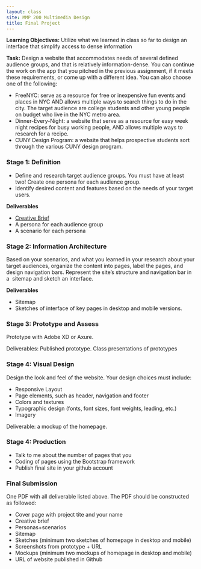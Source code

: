 ```yaml
---
layout: class
site: MMP 200 Multimedia Design
title: Final Project
---
```

<!-- You are encouraged to work on this assignment with a classmate. Aside from the final URL, all submissions can be done jointly. Submission of the final URL must be individual and each teammate must publish the site in their own Github site. All teammates must contribute to all stages of the project development.* -->

**Learning Objectives:** 
 Utilize what we learned in class so far to design an interface that simplify access to dense information

**Task:** Design a website that accommodates needs of several defined audience groups, and that is relatively information-dense. You can continue the work on the app that you pitched in the previous assignment, if it meets these requirements, or come up with a different idea. You can also choose one of the following:

- FreeNYC: serve as a resource for free or inexpensive fun events and places in NYC AND allows multiple ways to search things to do in the city. The target audience are college students and other young people on budget who live in the NYC metro area.
- Dinner-Every-Night: a website that serve as a resource for easy week night recipes for busy working people, AND allows multiple ways to research for a recipe. 
- CUNY Design Program: a website that helps prospective students sort through the various CUNY design program.

### Stage 1: Definition

- Define and research target audience groups. You must have at least two! Create one persona for each audience group. 
- Identify desired content and features based on the needs of your target users.

**Deliverables**
- [Creative Brief](brief.md)
- A persona for each audience group
- A scenario for each persona

### Stage 2: Information Architecture

Based on your scenarios, and what you learned in your research about your target audiences, organize the content into pages, label the pages, and design navigation bars. Represent the site’s structure and navigation bar in a  sitemap and sketch an interface.

**Deliverables** 
- Sitemap  
- Sketches of interface of key pages in desktop and mobile versions.

### Stage 3: Prototype and Assess

Prototype with Adobe XD or Axure.

Deliverables: Published prototype.
Class presentations of prototypes

### Stage 4: Visual Design

Design the look and feel of the website. Your design choices must include:

- Responsive Layout
- Page elements, such as header, navigation and footer
- Colors and textures
- Typographic design (fonts, font sizes, font weights, leading, etc.)
- Imagery

Deliverable: a mockup of the homepage.

### Stage 4: Production
- Talk to me about the number of pages that you
- Coding of pages using the Bootstrap framework
- Publish final site in your github account

### Final Submission 
One PDF with all deliverable listed above. The PDF should be constructed as followed:
- Cover page with project tite and your name
- Creative brief
- Personas+scenarios
- Sitemap
- Sketches (minimum two sketches of homepage in desktop and mobile)
- Screenshots from prototype + URL
- Mockups (minimum two mockups of homepage in desktop and mobile)
- URL of website published in Github

